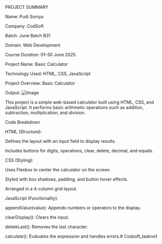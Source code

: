 PROJECT SUMMARY

Name: Pudi Soniya

Company: CodSoft

Batch: June Batch B31

Domain: Web Development

Course Duration: 01–30 June 2025

Project Name: Basic Calculator

Technology Used: HTML, CSS, JavaScript

Project Overview: Basic Calculator

Output:
![Image](https://github.com/user-attachments/assets/fb51cea7-e4e8-4cf6-8f13-f9d9b58aa009) 

This project is a simple web-based calculator built using HTML, CSS, and JavaScript. It performs basic arithmetic operations such as addition, subtraction, multiplication, and division.

Code Breakdown

HTML (Structure):

Defines the layout with an input field to display results.

Includes buttons for digits, operations, clear, delete, decimal, and equals.

CSS (Styling):

Uses Flexbox to center the calculator on the screen.

Styled with box shadows, padding, and button hover effects.

Arranged in a 4-column grid layout.

JavaScript (Functionality):

appendValue(value): Appends numbers or operators to the display.

clearDisplay(): Clears the input.

deleteLast(): Removes the last character.

calculate(): Evaluates the expression and handles errors.# Codsoft_taskno1
